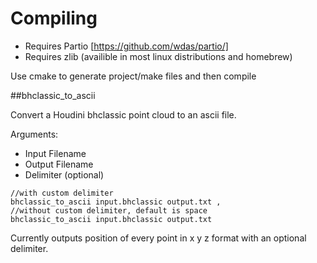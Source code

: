 Compiling
===========
- Requires Partio [https://github.com/wdas/partio/]
- Requires zlib (availible in most linux distributions and homebrew)

Use cmake to generate project/make files and then compile


##bhclassic_to_ascii

Convert a Houdini bhclassic point cloud to an ascii file.

Arguments:
- Input Filename 
- Output Filename 
- Delimiter (optional)

<pre><code>//with custom delimiter
bhclassic_to_ascii input.bhclassic output.txt ,
//without custom delimiter, default is space
bhclassic_to_ascii input.bhclassic output.txt
</code></pre>


Currently outputs position of every point in x y z format with an optional delimiter. 
